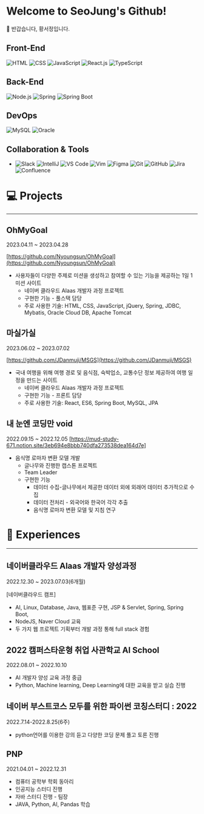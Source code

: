 # Welcome to SeoJung's Github!

👋 반갑습니다, 황서정입니다.

## Front-End

 ![HTML](https://img.shields.io/badge/HTML-239120?style=for-the-badge&logo=html5&logoColor=white) ![CSS](https://img.shields.io/badge/CSS-1572B6?style=for-the-badge&logo=css3&logoColor=white) ![JavaScript](https://img.shields.io/badge/JavaScript-F7DF1E?style=for-the-badge&logo=javascript&logoColor=black) ![React.js](https://img.shields.io/badge/React-61DAFB?style=for-the-badge&logo=react&logoColor=black) ![TypeScript](https://img.shields.io/badge/TypeScript-007ACC?style=for-the-badge&logo=typescript&logoColor=white)

## Back-End

![Node.js](https://img.shields.io/badge/Node.js-339933?style=for-the-badge&logo=node.js&logoColor=white) ![Spring](https://img.shields.io/badge/Spring-6DB33F?style=for-the-badge&logo=spring&logoColor=white) ![Spring Boot](https://img.shields.io/badge/Spring_Boot-6DB33F?style=for-the-badge&logo=spring-boot&logoColor=white)

## DevOps

![MySQL](https://img.shields.io/badge/MySQL-4479A1?style=for-the-badge&logo=mysql&logoColor=white) ![Oracle](https://img.shields.io/badge/Oracle-F80000?style=for-the-badge&logo=oracle&logoColor=white)

## Collaboration & Tools

- ![Slack](https://img.shields.io/badge/Slack-4A154B?style=for-the-badge&logo=slack&logoColor=white) ![IntelliJ](https://img.shields.io/badge/IntelliJ_IDEA-000000?style=for-the-badge&logo=intellij-idea&logoColor=white) ![VS Code](https://img.shields.io/badge/VS_Code-007ACC?style=for-the-badge&logo=visual-studio-code&logoColor=white) ![Vim](https://img.shields.io/badge/Vim-019733?style=for-the-badge&logo=vim&logoColor=white) ![Figma](https://img.shields.io/badge/Figma-F24E1E?style=for-the-badge&logo=figma&logoColor=white) ![Git](https://img.shields.io/badge/Git-F05032?style=for-the-badge&logo=git&logoColor=white) ![GitHub](https://img.shields.io/badge/GitHub-181717?style=for-the-badge&logo=github&logoColor=white) ![Jira](https://img.shields.io/badge/Jira-0052CC?style=for-the-badge&logo=jira&logoColor=white) ![Confluence](https://img.shields.io/badge/Confluence-172B4D?style=for-the-badge&logo=confluence&logoColor=white)

# 💻 Projects

---

## OhMyGoal

2023.04.11 ~ 2023.04.28

[https://github.com/Nyoungsun/OhMyGoal](https://github.com/Nyoungsun/OhMyGoal)

- 사용자들이 다양한 주제로 미션을 생성하고 참여할 수 있는 기능을 제공하는 1일 1 미션 사이트
  - 네이버 클라우드 AIaas 개발자 과정 프로젝트
  - 구현한 기능 - 풀스택 담당
  - 주로 사용한 기술: HTML, CSS, JavaScript, jQuery, Spring, JDBC, Mybatis, Oracle Cloud DB, Apache Tomcat

## 마실가실

2023.06.02 ~ 2023.07.02

[https://github.com/JDanmuji/MSGS](https://github.com/JDanmuji/MSGS)

- 국내 여행을 위해 여행 경로 및 음식점, 숙박업소, 교통수단 정보 제공하여 여행 일정을 만드는 사이트
  - 네이버 클라우드 AIaas 개발자 과정 프로젝트 
  - 구현한 기능 - 프론트 담당
  - 주로 사용한 기술: React, ES6, Spring Boot, MySQL, JPA

## 내 눈엔 코딩만 void

2022.09.15 ~ 2022.12.05
[https://mud-study-671.notion.site/3eb694e8bbb740dfa273538dea164d7e]

- 음식명 로마자 변환 모델 개발
  - 글나무와 진행한 캡스톤 프로젝트
  - Team Leader
  - 구현한 기능
    - 데이터 수집-글나무에서 제공한 데이터 외에 외래어 데이터 추가적으로 수집
    - 데이터 전처리 - 외국어와 한국어 각각 추출
    - 음식명 로마자 변환 모델 및 지침 연구
      
# 🎈 Experiences

---

## 네이버클라우드 Alaas 개발자 양성과정

2022.12.30 ~ 2023.07.03(6개월)

[네이버클라우드 캠프]

- AI, Linux, Database, Java, 웹표준 구현, JSP & Servlet, Spring, Spring Boot,
- NodeJS, Naver Cloud 교육
- 두 가지 웹 프로젝트 기획부터 개발 과정 통해 full stack 경험

## 2022 캠퍼스타운형 취업 사관학교 AI School

2022.08.01 ~ 2022.10.10

- AI 개발자 양성 교육 과정 중급
- Python, Machine learning, Deep Learning에 대한 교육을 받고 실습 진행

## 네이버 부스트코스 모두를 위한 파이썬 코칭스터디 : 2022

2022.7.14-2022.8.25(6주)

- python언어를 이용한 강의 듣고 다양한 코딩 문제 풀고 토론 진행

## PNP

2021.04.01 ~ 2022.12.31

- 컴퓨터 공학부 학회 동아리
- 인공지능 스터디 진행
- 자바 스터디 진행 - 팀장
- JAVA, Python, AI, Pandas 학습
